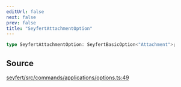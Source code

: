 ```yaml
---
editUrl: false
next: false
prev: false
title: "SeyfertAttachmentOption"
---
```


```ts
type SeyfertAttachmentOption: SeyfertBasicOption<"Attachment">;
```

## Source

[seyfert/src/commands/applications/options.ts:49](https://github.com/potoland/potocuit/blob/fe122a1/src/commands/applications/options.ts#L49)

